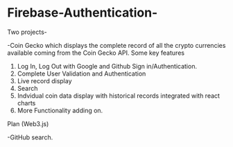 # Firebase-Authentication- 
Two projects- 

-Coin Gecko which displays the complete record of all the crypto currencies available coming from the Coin Gecko API.
Some key features
1) Log In, Log Out with Google and Github Sign in/Authentication. 
2) Complete User Validation and Authentication
3) Live record display
4) Search
5) Indvidual coin data display with historical records integrated with react charts
6) More Functionality adding on.


Plan (Web3.js)



-GitHub search. 
